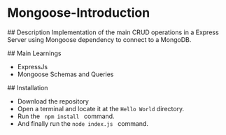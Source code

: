 # Mongoose-Introduction

## Description
Implementation of the main CRUD operations in a Express Server using Mongoose dependency to connect to a MongoDB.

## Main Learnings
 * ExpressJs
 * Mongoose Schemas and Queries

## Installation 
 * Download the repository
 * Open a terminal and locate it at the <code>Hello World</code> directory.
 * Run the <code> npm install </code> command.
 * And finally run the <code>node index.js </code> command.
